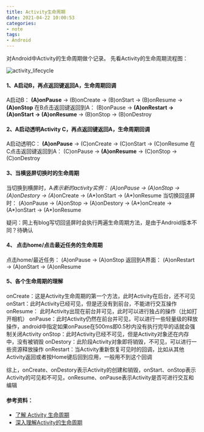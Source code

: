 ```yaml
---
title: Activity生命周期
date: 2021-04-22 10:00:53 
categories: 
- note
tags: 
- Android
---
```

对Android中Activity的生命周期做个记录。
先看Activity的生命周期流程图：

![activity_lifecycle](https://developer.android.google.cn/guide/components/images/activity_lifecycle.png)

#### 1、A启动B，再点返回键返回A，生命周期回调

A启动B：
**(A)onPause** → (B)onCreate → (B)onStart → (B)onResume → **(A)onStop**
在B点击返回键返回到A：
(B)onPause → **(A)onRestart → (A)onStart → (A)onResume** → (B)onStop → (B)onDestroy

#### 2、A启动透明Activity C，再点返回键返回A，生命周期回调

A启动透明C：
**(A)onPause** → (C)onCreate → (C)onStart → (C)onResume
在C点击返回键返回到A：
(C)onPause → **(A)onResume** → (C)onStop → (C)onDestroy

#### 3、当横竖屏切换时的生命周期

当切换到横屏时，A*表示新的activity实例：
(A)onPause → (A)onStop → (A)onDestory → (A*)onCreate → (A*)onStart → (A*)onResume
当切换回竖屏时：
(A)onPause → (A)onStop → (A)onDestory → (A*)onCreate → (A*)onStart → (A*)onResume

疑问：网上有blog写切回竖屏时会执行两遍生命周期方法，是由于Android版本不同？待确认

#### 4、 点击home/点击最近任务的生命周期

点击home/最近任务：
(A)onPause → (A)onStop
返回到A界面：
(A)onRestart → (A)onStart → (A)onResume

#### 5、各个生命周期的理解

onCreate：这是Activity生命周期的第一个方法，此时Activity在后台，还不可见
onStart：此时Activity已经可见，但是还没有到前台，不能进行交互操作
onResume： 此时Activity出现在前台并可见，此时可以进行独占的操作（比如打开相机）
onPause：此时Activity仍然在前台并可见，可以进行一些轻量级的释放操作，android中指定如果onPause在500ms即0.5秒内没有执行完毕的话就会强制关闭Activity
onStop：此时Activity已经不可见，但是Activity对象还在内存中，没有被销毁
onDestory：此阶段Activity对象即将销毁，不可见，可以进行一些资源释放操作
onRestart：当Activity重新恢复可见时的回调，比如从其他Activity返回或者按Home键后回到应用，一般用不到这个回调

综上，onCreate、onDestory表示Activity的创建和销毁，onStart、onStop表示Activity的可见和不可见，onResume、onPause表示Activity是否可进行交互和编辑

#### 参考资料：

- [了解 Activity 生命周期](https://developer.android.google.cn/guide/components/activities/activity-lifecycle?hl=zh-cn) 
- [深入理解Activity的生命周期](https://www.jianshu.com/p/fb44584daee3) 